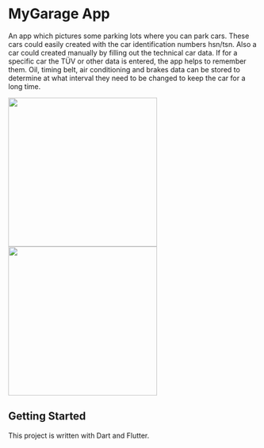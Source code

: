 # MyGarage App

An app which pictures some parking lots where you can park cars. These cars could easily created with the car identification numbers hsn/tsn. Also a car could created manually by filling out the technical car data. If for a specific car the TÜV or other data is entered, the app helps to remember them. Oil, timing belt, air conditioning and brakes data can be stored to determine at what interval they need to be changed to keep the car for a long time.


<p float="left">
<img src="https://user-images.githubusercontent.com/32867155/179404235-d82b7a99-24af-4522-a61e-5f90f21f7a42.png" width="300" />
<img src="https://user-images.githubusercontent.com/32867155/179404236-14d39a7e-4bde-4638-8f66-bb426b38157d.png" width="300" />
</p>


## Getting Started

This project is written with Dart and Flutter.
